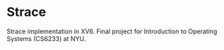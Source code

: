 # Strace
Strace implementation in XV6. Final project for Introduction to Operating Systems (CS6233) at NYU.
